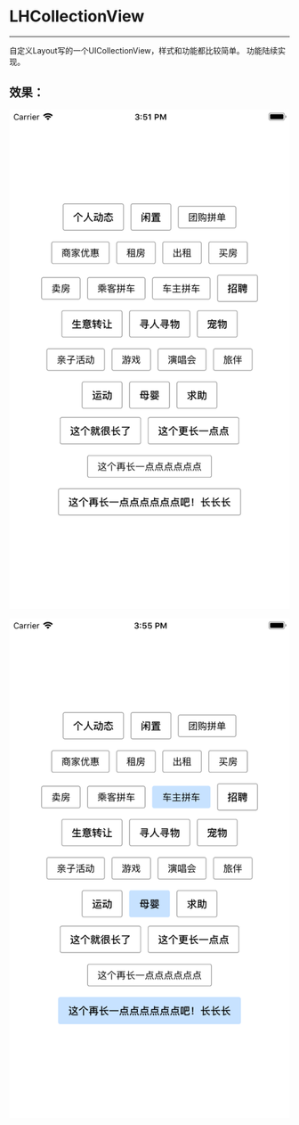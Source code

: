 # LHCollectionView

---

自定义Layout写的一个UICollectionView，样式和功能都比较简单。
功能陆续实现。

## 效果：
![image](https://raw.githubusercontent.com/Apach3Q/LHCollectionView/master/image/Simulator%20Screen%20Shot%20-%20iPhone%207%20Plus%20-%202018-05-09%20at%2015.51.15.png)

![image](https://raw.githubusercontent.com/Apach3Q/LHCollectionView/master/image/Simulator%20Screen%20Shot%20-%20iPhone%207%20Plus%20-%202018-05-09%20at%2015.55.08.png)

